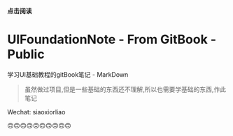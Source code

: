 **点击阅读**
# UIFoundationNote - From GitBook -Public

学习UI基础教程的gitBook笔记 - MarkDown
> 虽然做过项目,但是一些基础的东西还不理解,所以也需要学基础的东西,作此笔记

Wechat: siaoxiorliao

🙃🙃🙃🙃🙃🙃🙃🙃🙃🙃




